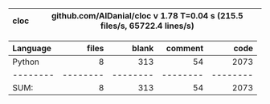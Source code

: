 cloc|github.com/AlDanial/cloc v 1.78  T=0.04 s (215.5 files/s, 65722.4 lines/s)
--- | ---

Language|files|blank|comment|code
:-------|-------:|-------:|-------:|-------:
Python|8|313|54|2073
--------|--------|--------|--------|--------
SUM:|8|313|54|2073
